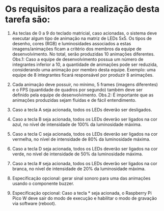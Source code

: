 # Os requisitos para a realização desta tarefa são:

1) As teclas de 0 a 9 do teclado matricial, caso acionadas, o 
sistema deve executar algum tipo de animação na matriz 
de LEDs 5x5. Os tipos de desenho, cores (RGB) e 
luminosidades associados a estas imagens/animações 
ficam a critério dos membros da equipe de 
desenvolvimento. No total, serão produzidas 10 
animações diferentes. Obs.1: Caso a equipe de 
desenvolvimento possua um número de integrantes 
inferior a 10, a quantidade de animações pode ser 
reduzida, considerando uma animação por membro desta 
equipe. Exemplo: uma equipe de 8 integrantes ficará
responsável por produzir 8 animações.

2) Cada animação deve possuir, no mínimo, 5 frames 
(imagens diferentes) e o FPS (quantidade de quadros por 
segundo) também deve ser definido pela equipe de 
desenvolvimento. Obs.2: É importante que as animações 
produzidas sejam fluidas e de fácil entendimento.

3) Caso a tecla A seja acionada, todos os LEDs deverão ser 
desligados.

4) Caso a tecla B seja acionada, todos os LEDs deverão ser 
ligados na cor azul, no nível de intensidade de 100% da 
luminosidade máxima.

5) Caso a tecla C seja acionada, todos os LEDs deverão ser 
ligados na cor vermelha, no nível de intensidade de 80% 
da luminosidade máxima.

6) Caso a tecla D seja acionada, todos os LEDs deverão ser 
ligados na cor verde, no nível de intensidade de 50% da 
luminosidade máxima.

7) Caso a tecla # seja acionada, todos os LEDs deverão ser 
ligados na cor branca, no nível de intensidade de 20% da 
luminosidade máxima.

8) Especificação opcional: gerar sinal sonoro para uma das 
animações usando o componente buzzer. 

9) Especificação opcional: Caso a tecla * seja acionada, o 
Raspberry Pi Pico W deve sair do modo de execução e 
habilitar o modo de gravação via software (reboot).